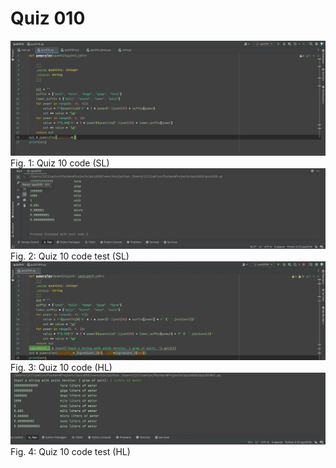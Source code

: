 # Quiz 010

![](quiz010sl.png)
Fig. 1: Quiz 10 code (SL)
![](quiz010sltest.png)
Fig. 2: Quiz 10 code test (SL)
![](quiz010.png)
Fig. 3: Quiz 10 code (HL)
![](quiz010test.png)
Fig. 4: Quiz 10 code test (HL)
